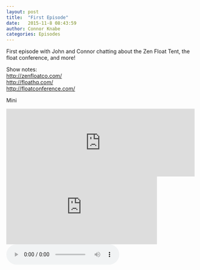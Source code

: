 ```yaml
---
layout: post
title:  "First Episode"
date:   2015-11-8 08:43:59
author: Connor Knabe
categories: Episodes
---
```


First episode with John and Connor chatting about the Zen Float Tent, the float conference, and more!

Show notes:
<br>
<a href="http://www.zenfloatco.com/">http://zenfloatco.com/</a>
<br>
<a href="http://www.floathq.com/">http://floathq.com/</a>
<br>
<a href="http://floatconference.com/">http://floatconference.com/</a>


Mini
<br>

<iframe scrolling="no" frameborder="0" style="width:500px;height:180px;border:0;overflow:hidden;" width="500" height="180" src="http://app.stitcher.com/splayer/f/77331/41173026?el=0&refid=stpr"></iframe>

<iframe scrolling="no" frameborder="0" style="width:400px;height:180px;border:0;overflow:hidden;" width="400" height="180" src="http://app.stitcher.com/splayer/f/77331/41173026?el=0&refid=stpr"></iframe>


<audio controls class="001">
  <source src="http://smiil.es/float/FloatGeeks001Final.mp3" type="audio/mpeg">
</audio>

